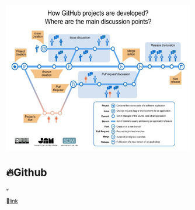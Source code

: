 <p align="right">
<img src="../../images/Github-EN.jpg"  height="400" />
</p>

# 🔥Github

💀

🔗[link](readme.md)

